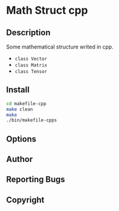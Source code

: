 # Math Struct cpp

## Description

Some mathematical structure writed in cpp.

* `class Vector`
* `class Matrix`
* `class Tensor`

## Install

```bash
cd makefile-cpp
make clean
make
./bin/makefile-cpps
```

## Options

## Author

## Reporting Bugs

## Copyright